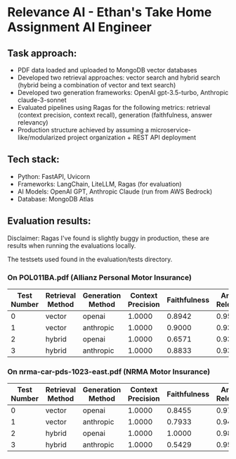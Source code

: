 # Relevance AI - Ethan's Take Home Assignment AI Engineer 

## Task approach:
- PDF data loaded and uploaded to MongoDB vector databases
- Developed two retrieval approaches: vector search and hybrid search (hybrid being a combination of vector and text search)
- Developed two generation frameworks: OpenAI gpt-3.5-turbo, Anthropic claude-3-sonnet 
- Evaluated pipelines using Ragas for the following metrics: retrieval (context precision, context recall), generation (faithfulness, answer relevancy)
- Production structure achieved by assuming a microservice-like/modularized project organization + REST API deployment

## Tech stack:
- Python: FastAPI, Uvicorn
- Frameworks: LangChain, LiteLLM, Ragas (for evaluation)
- AI Models: OpenAI GPT, Anthropic Claude (run from AWS Bedrock)
- Database: MongoDB Atlas

## Evaluation results: 
Disclaimer: Ragas I've found is slightly buggy in production, these are results when running the evaluations locally. 

The testsets used found in the evaluation/tests directory.

### On POL011BA.pdf (Allianz Personal Motor Insurance)

| Test Number | Retrieval Method | Generation Method | Context Precision | Faithfulness | Answer Relevancy | Context Recall |
|-------------|------------------|-------------------|-------------------|--------------|------------------|----------------|
| 0           | vector           | openai            | 1.0000            | 0.8942       | 0.9567           | 0.8000         |
| 1           | vector           | anthropic         | 1.0000            | 0.9000       | 0.9348           | 0.8000         |
| 2           | hybrid           | openai            | 1.0000            | 0.6571       | 0.9307           | 0.8750         |
| 3           | hybrid           | anthropic         | 1.0000            | 0.8833       | 0.9381           | 0.9000         |

### On nrma-car-pds-1023-east.pdf (NRMA Motor Insurance)

| Test Number | Retrieval Method | Generation Method | Context Precision | Faithfulness | Answer Relevancy | Context Recall |
|-------------|------------------|-------------------|-------------------|--------------|------------------|----------------|
| 0           | vector           | openai            | 1.0000            | 0.8455       | 0.9743           | 0.6667         |
| 1           | vector           | anthropic         | 1.0000            | 0.7933       | 0.9469           | 0.6667         |
| 2           | hybrid           | openai            | 1.0000            | 1.0000       | 0.9824           | 0.4167         |
| 3           | hybrid           | anthropic         | 1.0000            | 0.5429       | 0.9595           | 0.7667         |
